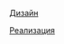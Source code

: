 [Дизайн](https://www.uidesigndaily.com/posts/sketch-meeting-ended-modal-pop-up-components-dark-ui-theme-day-1107)

[Реализация](https://jovial-curran-1fdece.netlify.app/)
